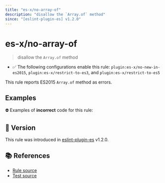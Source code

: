 ```yaml
---
title: "es-x/no-array-of"
description: "disallow the `Array.of` method"
since: "[eslint-plugin-es] v1.2.0"
---
```


# es-x/no-array-of
> disallow the `Array.of` method

- ✅ The following configurations enable this rule: `plugin:es-x/no-new-in-es2015`, `plugin:es-x/restrict-to-es3`, and `plugin:es-x/restrict-to-es5`

This rule reports ES2015 `Array.of` method as errors.

## Examples

⛔ Examples of **incorrect** code for this rule:

<eslint-playground type="bad" code="/*eslint es-x/no-array-of: error */
const array = Array.of(1, 2, 3)
" />

## 🚀 Version

This rule was introduced in [eslint-plugin-es] v1.2.0.

[eslint-plugin-es]: https://github.com/mysticatea/eslint-plugin-es

## 📚 References

- [Rule source](https://github.com/ota-meshi/eslint-plugin-es-x/blob/master/lib/rules/no-array-of.js)
- [Test source](https://github.com/ota-meshi/eslint-plugin-es-x/blob/master/tests/lib/rules/no-array-of.js)
